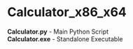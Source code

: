 # Calculator_x86_x64
<strong>Calculator.py</strong> - Main Python Script<br>
<strong>Calculator.exe</strong> - Standalone Executable<br>
